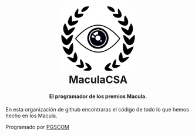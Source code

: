 
<h1 align="center">
  <br>
  <a href="https://github.com/MaculaCSA"><img src="https://raw.githubusercontent.com/MaculaCSA/.github/main/Logo.svg" alt="Markdownify" width="200"></a>
  <br>
  MaculaCSA
  <br>
</h1>

<h4 align="center">El programador de los premios Macula.</h4>

En esta organización de github encontraras el código de todo lo que hemos hecho en los Macula.

Programado por [PGSCOM](https://github.com/PGSCOM)
